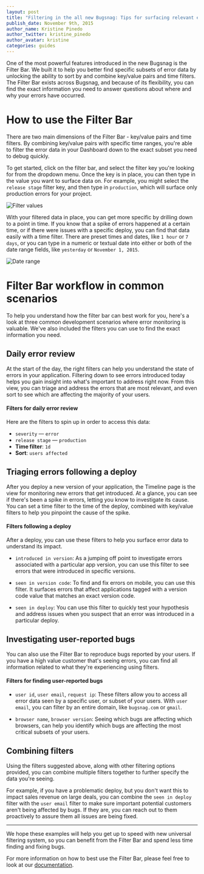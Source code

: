 ```yaml
---
layout: post
title: "Filtering in the all new Bugsnag: Tips for surfacing relevant error data"
publish_date: November 9th, 2015
author_name: Kristine Pinedo
author_twitter: kristine_pinedo
author_avatar: kristine
categories: guides
---
```


One of the most powerful features introduced in the new Bugsnag is the Filter Bar. We built it to help you better find specific subsets of error data by unlocking the ability to sort by and combine key/value pairs and time filters. The Filter Bar exists across Bugsnag, and because of its flexibility, you can find the exact information you need to answer questions about where and why your errors have occurred.

# How to use the Filter Bar

There are two main dimensions of the Filter Bar - key/value pairs and time filters. By combining key/value pairs with specific time ranges, you're able to filter the error data in your Dashboard down to the exact subset you need to debug quickly.

To get started, click on the filter bar, and select the filter key you're looking for from the dropdown menu. Once the key is in place, you can then type in the value you want to surface data on. For example, you might select the `release stage` filter key, and then type in `production`, which will surface only production errors for your project.

![Filter values](/img/posts/filter-values.png)

With your filtered data in place, you can get more specific by drilling down to a point in time. If you know that a spike of errors happened at a certain time, or if there were issues with a specific deploy, you can find that data easily with a time filter. There are preset times and dates, like `1 hour` or `7 days`, or you can type in a numeric or textual date into either or both of the date range fields, like `yesterday` or `November 1, 2015`.

![Date range](/img/posts/date-range.png)

# Filter Bar workflow in common scenarios      

To help you understand how the filter bar can best work for you, here's a look at three common development scenarios where error monitoring is valuable. We've also included the filters you can use to find the exact information you need.

## Daily error review

At the start of the day, the right filters can help you understand the state of errors in your application. Filtering down to see errors introduced today helps you gain insight into what's important to address right now. From this view, you can triage and address the errors that are most relevant, and even sort to see which are affecting the majority of your users.

#### Filters for daily error review

Here are the filters to spin up in order to access this data:

- `severity` — `error`
- `release stage` — `production`
- **Time filter**: `1d`
- **Sort**: `users affected`


## Triaging errors following a deploy

After you deploy a new version of your application, the Timeline page is the view for monitoring new errors that get introduced. At a glance, you can see if there's been a spike in errors, letting you know to investigate its cause. You can set a time filter to the time of the deploy, combined with key/value filters to help you pinpoint the cause of the spike.

#### Filters following a deploy

After a deploy, you can use these filters to help you surface error data to understand its impact.   

- `introduced in version`: As a jumping off point to investigate errors associated with a particular app version, you can use this filter to see errors that were introduced in specific versions.

- `seen in version code`: To find and fix errors on mobile, you can use this filter. It surfaces errors that affect applications tagged with a version code value that matches an exact version code.  

- `seen in deploy`: You can use this filter to quickly test your hypothesis and address issues when you suspect that an error was introduced in a particular deploy.

## Investigating user-reported bugs

You can also use the Filter Bar to reproduce bugs reported by your users. If you have a high value customer that's seeing errors, you can find all information related to what they're experiencing using filters.

#### Filters for finding user-reported bugs

- `user id`, `user email`, `request ip`: These filters allow you to access all error data seen by a specific user, or subset of your users. With `user email`, you can filter by an entire domain, like `bugsnag.com` or `gmail`.

- `browser name`, `browser version`: Seeing which bugs are affecting which browsers, can help you identify which bugs are affecting the most critical subsets of your users.

## Combining filters

Using the filters suggested above, along with other filtering options provided, you can combine multiple filters together to further specify the data you're seeing.

For example, if you have a problematic deploy, but you don't want this to impact sales revenue on large deals, you can combine the `seen in deploy` filter with the `user email` filter to make sure important potential customers aren't being affected by bugs. If they are, you can reach out to them proactively to assure them all issues are being fixed.    

---

We hope these examples will help you get up to speed with new universal filtering system, so you can benefit from the Filter Bar and spend less time finding and fixing bugs.

For more information on how to best use the Filter Bar, please feel free to look at our [documentation](https://docs.bugsnag.com/product/filtering-dashboard/).
